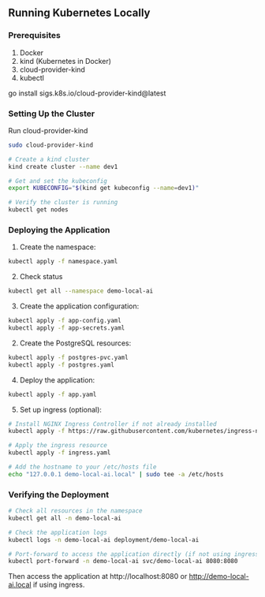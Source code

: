 ## Running Kubernetes Locally

### Prerequisites
1. Docker
2. kind (Kubernetes in Docker)
3. cloud-provider-kind
4. kubectl

go install sigs.k8s.io/cloud-provider-kind@latest

### Setting Up the Cluster
Run cloud-provider-kind
```bash
sudo cloud-provider-kind
```

```bash
# Create a kind cluster
kind create cluster --name dev1

# Get and set the kubeconfig
export KUBECONFIG="$(kind get kubeconfig --name=dev1)"

# Verify the cluster is running
kubectl get nodes
```

### Deploying the Application

1. Create the namespace:
```bash
kubectl apply -f namespace.yaml
```
2. Check status 
```bash
kubectl get all --namespace demo-local-ai
```

3. Create the application configuration:
```bash
kubectl apply -f app-config.yaml
kubectl apply -f app-secrets.yaml
```

2. Create the PostgreSQL resources:
```bash
kubectl apply -f postgres-pvc.yaml
kubectl apply -f postgres.yaml
```



4. Deploy the application:
```bash
kubectl apply -f app.yaml
```

5. Set up ingress (optional):
```bash
# Install NGINX Ingress Controller if not already installed
kubectl apply -f https://raw.githubusercontent.com/kubernetes/ingress-nginx/controller-v1.8.2/deploy/static/provider/cloud/deploy.yaml

# Apply the ingress resource
kubectl apply -f ingress.yaml

# Add the hostname to your /etc/hosts file
echo "127.0.0.1 demo-local-ai.local" | sudo tee -a /etc/hosts
```

### Verifying the Deployment

```bash
# Check all resources in the namespace
kubectl get all -n demo-local-ai

# Check the application logs
kubectl logs -n demo-local-ai deployment/demo-local-ai

# Port-forward to access the application directly (if not using ingress)
kubectl port-forward -n demo-local-ai svc/demo-local-ai 8080:8080
```

Then access the application at http://localhost:8080 or http://demo-local-ai.local if using ingress.
